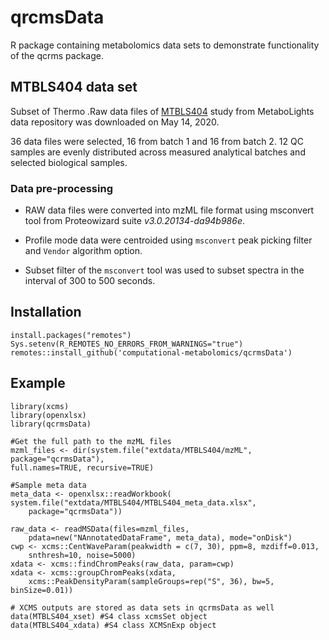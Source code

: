 # qrcmsData

R package containing metabolomics data sets to demonstrate functionality of the
qcrms package.

## MTBLS404 data set
Subset of Thermo .Raw data files of [MTBLS404](https://www.ebi.ac.uk/metabolights/MTBLS404/descriptors) study from
MetaboLights data repository was downloaded on May 14, 2020.

36 data files were selected, 16 from batch 1 and 16 from batch 2. 12 QC samples
are evenly distributed across measured analytical batches and selected
biological samples.

### Data pre-processing
- RAW data files were converted into mzML file format using msconvert tool from Proteowizard suite *v3.0.20134-da94b986e*. 

- Profile mode data were centroided using `msconvert` peak picking filter and
`Vendor` algorithm option. 

- Subset filter of the `msconvert` tool was used to
subset spectra in the interval of 300 to 500 seconds.

## Installation

	install.packages("remotes")
	Sys.setenv(R_REMOTES_NO_ERRORS_FROM_WARNINGS="true")
	remotes::install_github('computational-metabolomics/qcrmsData')

## Example

	library(xcms)
	library(openxlsx)
	library(qcrmsData)

	#Get the full path to the mzML files
	mzml_files <- dir(system.file("extdata/MTBLS404/mzML", package="qcrmsData"),
    full.names=TRUE, recursive=TRUE)

	#Sample meta data
	meta_data <- openxlsx::readWorkbook(
    system.file("extdata/MTBLS404/MTBLS404_meta_data.xlsx",
        package="qcrmsData"))

	raw_data <- readMSData(files=mzml_files,
        pdata=new("NAnnotatedDataFrame", meta_data), mode="onDisk")
	cwp <- xcms::CentWaveParam(peakwidth = c(7, 30), ppm=8, mzdiff=0.013,
        snthresh=10, noise=5000)
	xdata <- xcms::findChromPeaks(raw_data, param=cwp)
	xdata <- xcms::groupChromPeaks(xdata,
        xcms::PeakDensityParam(sampleGroups=rep("S", 36), bw=5, binSize=0.01))
	
	# XCMS outputs are stored as data sets in qcrmsData as well
	data(MTBLS404_xset) #S4 class xcmsSet object
	data(MTBLS404_xdata) #S4 class XCMSnExp object 
